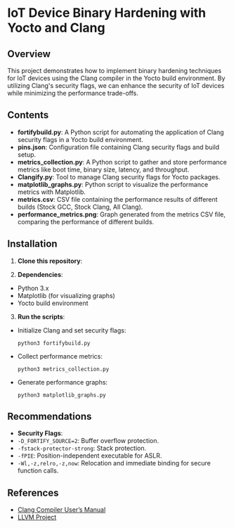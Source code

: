 # IoT Device Binary Hardening with Yocto and Clang

## Overview
This project demonstrates how to implement binary hardening techniques for IoT devices using the Clang compiler in the Yocto build environment. By utilizing Clang's security flags, we can enhance the security of IoT devices while minimizing the performance trade-offs.

## Contents
- **fortifybuild.py**: A Python script for automating the application of Clang security flags in a Yocto build environment.
- **pins.json**: Configuration file containing Clang security flags and build setup.
- **metrics_collection.py**: A Python script to gather and store performance metrics like boot time, binary size, latency, and throughput.
- **Clangify.py**: Tool to manage Clang security flags for Yocto packages.
- **matplotlib_graphs.py**: Python script to visualize the performance metrics with Matplotlib.
- **metrics.csv**: CSV file containing the performance results of different builds (Stock GCC, Stock Clang, All Clang).
- **performance_metrics.png**: Graph generated from the metrics CSV file, comparing the performance of different builds.

## Installation
1. **Clone this repository**:

2. **Dependencies**:
- Python 3.x
- Matplotlib (for visualizing graphs)
- Yocto build environment

3. **Run the scripts**:
- Initialize Clang and set security flags:
  ```
  python3 fortifybuild.py
  ```
- Collect performance metrics:
  ```
  python3 metrics_collection.py
  ```
- Generate performance graphs:
  ```
  python3 matplotlib_graphs.py
  ```

## Recommendations
- **Security Flags**:
- `-D_FORTIFY_SOURCE=2`: Buffer overflow protection.
- `-fstack-protector-strong`: Stack protection.
- `-fPIE`: Position-independent executable for ASLR.
- `-Wl,-z,relro,-z,now`: Relocation and immediate binding for secure function calls.

## References
- [Clang Compiler User’s Manual](https://clang.llvm.org/docs/UsersManual.html)
- [LLVM Project](https://llvm.org)
